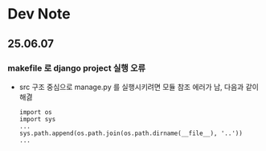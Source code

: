 # Dev Note

## 25.06.07

### makefile 로 django project 실행 오류

- src 구조 중심으로 manage.py 를 실행시키려면 모듈 참조 에러가 남, 다음과 같이 해겷
    ```text
    import os
    import sys
    ...
    sys.path.append(os.path.join(os.path.dirname(__file__), '..')) 
    ...
    ```
